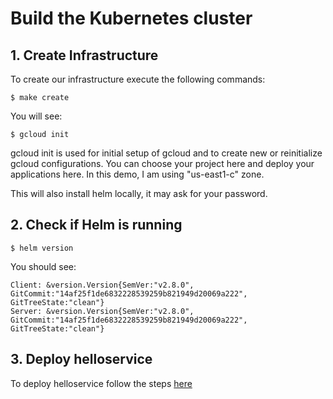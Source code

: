 # Build the Kubernetes cluster

## 1. Create Infrastructure

To create our infrastructure execute the following commands:

```
$ make create
```

You will see: 

```
$ gcloud init
```
gcloud init is used for initial setup of gcloud and to create new or reinitialize gcloud configurations. You can choose your project here and deploy your applications here.
In this demo, I am using "us-east1-c" zone.

This will also install helm locally, it may ask for your password.
## 2. Check if Helm is running

```
$ helm version
```

You should see:

```
Client: &version.Version{SemVer:"v2.8.0", GitCommit:"14af25f1de6832228539259b821949d20069a222", GitTreeState:"clean"}
Server: &version.Version{SemVer:"v2.8.0", GitCommit:"14af25f1de6832228539259b821949d20069a222", GitTreeState:"clean"}
```

## 3. Deploy helloservice ##

To deploy helloservice follow the steps [here](4.deploy-helloservice.md)